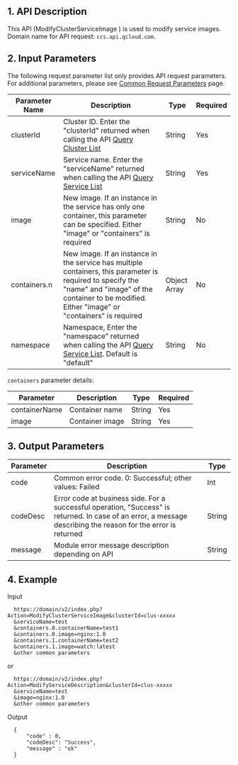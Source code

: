 ## 1. API Description
This API (ModifyClusterServiceImage ) is used to modify service images.
Domain name for API request: `ccs.api.qcloud.com`.

## 2. Input Parameters
The following request parameter list only provides API request parameters. For additional parameters, please see [Common Request Parameters](/doc/api/457/9463) page.

| Parameter Name | Description | Type | Required | 
|---------|---------|---------|---------|
| clusterId | Cluster ID. Enter the "clusterId" returned when calling the API [Query Cluster List](/doc/api/457/9448) | String | Yes | 
| serviceName | Service name. Enter the "serviceName" returned when calling the API [Query Service List](/doc/api/457/9440) | String | Yes | 
| image | New image. If an instance in the service has only one container, this parameter can be specified. Either "image" or "containers" is required | String | No |
| containers.n | New image. If an instance in the service has multiple containers, this parameter is required to specify the "name" and "image" of the container to be modified. Either "image" or "containers" is required | Object Array | No | 
| namespace | Namespace, Enter the "namespace" returned when calling the API [Query Service List](/doc/api/457/9440). Default is "default" | String | No |

`containers` parameter details:

| Parameter | Description | Type | Required |  
|---------|---------|---------|---------
| containerName| Container name |String | Yes | 
| image | Container image | String | Yes | 

## 3. Output Parameters
 
| Parameter | Description | Type | 
|---------|---------|---------|
| code | Common error code. 0: Successful; other values: Failed | Int | 
| codeDesc | Error code at business side. For a successful operation, "Success" is returned. In case of an error, a message describing the reason for the error is returned | String |
| message | Module error message description depending on API | String |


## 4. Example
Input
```
  https://domain/v2/index.php?Action=ModifyClusterServiceImage&clusterId=clus-xxxxx
  &serviceName=test
  &containers.0.containerName=test1
  &containers.0.image=nginx:1.0
  &containers.1.containerName=test2
  &containers.1.image=watch:latest
  &other common parameters
```
or
```
  https://domain/v2/index.php?Action=ModifyServiceDescription&clusterId=clus-xxxxx
  &serviceName=test
  &image=nginx:1.0
  &other common parameters
```
Output
```
  {
      "code" : 0,
      "codeDesc": "Success",
      "message" : "ok"
  }

```

